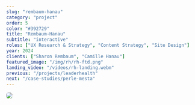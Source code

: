 ```yaml
---
slug: "rembaum-hanau"
category: "project"
order: 5
color: "#392729"
title: "Rembaum-Hanau"
subtitle: "interactive"
roles: ["UX Research & Strategy", "Content Strategy", "Site Design"]
year: 2024
clients: ["Sharon Rembaum", "Camille Hanau"]
featured_image: "/img/rh/rh-ftd.png"
landing_video: "/videos/rh-landing.webm"
previous: "/projects/leaderhealth"
next: "/case-studies/perle-mesta"
---
```


<style>
    .content-container {
      margin: 0;
      padding: 0;
    }
    
    .video-container {
      width: 100%;
    }
    
    .video-container video {
      width: 100%;
      object-fit: contain;
      border-radius: 0.33rem;
    }
    
    .image-container-cols {
      width: 100%;
      height: 100vh;
      display: flex;
      flex-wrap: wrap;
      align-content: center;
      justify-content: space-evenly;
      gap: 0.33rem;
      margin-bottom: 0.33rem;
      background-color: #231F5B;
      border-radius: .33rem;
    }
    
    .img-left, .img-right {
      display: flex;
      align-items: center;
      width: 36%;
      padding: 3rem;
    }
    
    .img-left img, .img-right img {
      width: 100%;
      height: auto;
      border-radius: 0.33rem;
    }
    
    .img-container {
      width: 100%;
    }

    .img-container-1 {
      width: 100%;
      height: 100%;
    }

    .img-container-1 img {
      max-width: 100%;
      border-radius: .33rem;
    }

    .img-container-inset {
      position: relative;
      display: flex;
      background: #AF9987;
      border-radius: .33rem;
      height: 80vh;
      overflow-y: scroll;
    }

    .img-inset {
      display: flex; 
      height: 80vh;
      flex-direction: column;
      align-items: center;
      justify-content: flex-start;
    }
    .img-inset img {
      display: flex;
      width: 80vw;
      height: auto;
      overflow-y: scroll;
    }
    
    .img-container img {
      width: 100%;
      height: auto;
      border-radius: 0.33rem;
    }
 
    

    @media screen and (max-width: 768px) {
   .content-container {
        padding: 0;
    }
    
    .image-container-cols {
      width: 100%;
      height: 100%;
      align-items: flex-start;
    }

    .img-left, .img-right {
      width: 100%;
      padding: 2rem;
    }
  
    .image-col {
        max-width: 100%;
        padding: 2rem;
    }
    .image-col img {
        width: 100%;
        height: auto;
    }
}
  </style>

<div class="content-container">
  <div class="img-container-1">
    <img src="/img/rh/rh-storefront.png" />
  </div>
   <div class="video-container">
    <video src="/videos/rh-ui-scroll.webm" autoplay muted loop></video>
  </div>
  <div class="img-container">
    <img src="/img/rh/rh-studio.png"/>
  </div>
   <div class="img-container">
    <img src="/img/rh/rh-collection.png"/>
  </div>
  <div class="img-container">
    <img src="/img/rh/rh-collection-mb.png" />
  </div>
  <div class="img-container">
    <img src="/img/rh/rh-ts.png" />
  </div>
  <div class="img-container">
    <img src="/img/rh/rh-press.png" />
  </div>
 <div class="img-container">
    <img src="/img/rh/rh-ill.png" />
  </div>
</div>

